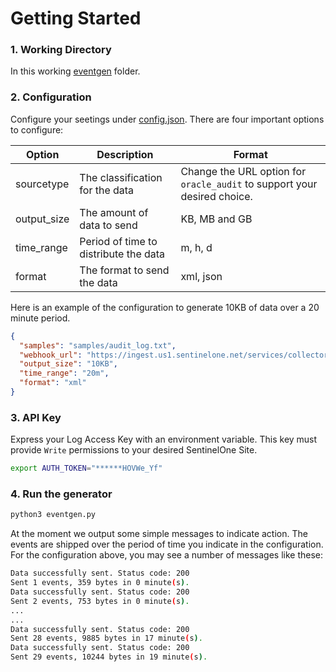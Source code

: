 # Getting Started

### 1. Working Directory

In this working [eventgen](./) folder.

### 2. Configuration

Configure your seetings under [config.json](config.json). There are four important options to configure:

| Option | Description | Format |
| ------ | ----------- | ------ |
| sourcetype | The classification for the data | Change the URL option for `oracle_audit` to support your desired choice. 
| output_size | The amount of data to send | KB, MB and GB |
| time_range | Period of time to distribute the data | m, h, d |
| format | The format to send the data | xml, json |

Here is an example of the configuration to generate 10KB of data over a 20 minute period. 

```json
{
  "samples": "samples/audit_log.txt",
  "webhook_url": "https://ingest.us1.sentinelone.net/services/collector/raw?sourcetype=oracle_audit",
  "output_size": "10KB",
  "time_range": "20m",
  "format": "xml"
}
```

### 3. API Key

Express your Log Access Key with an environment variable. This key must provide `Write` permissions to your desired SentinelOne Site.

```bash
export AUTH_TOKEN="******HOVWe_Yf"
```

### 4. Run the generator

```bash
python3 eventgen.py
```


At the moment we output some simple messages to indicate action. The events are shipped over the period of time you indicate in the configuration. For the configuration above, you may see a number of messages like these:

```bash
Data successfully sent. Status code: 200
Sent 1 events, 359 bytes in 0 minute(s).
Data successfully sent. Status code: 200
Sent 2 events, 753 bytes in 0 minute(s).
...
...
Data successfully sent. Status code: 200
Sent 28 events, 9885 bytes in 17 minute(s).
Data successfully sent. Status code: 200
Sent 29 events, 10244 bytes in 19 minute(s).
```
